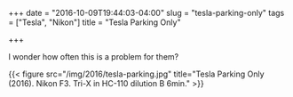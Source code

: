 +++
date = "2016-10-09T19:44:03-04:00"
slug = "tesla-parking-only"
tags = ["Tesla", "Nikon"]
title = "Tesla Parking Only"

+++

I wonder how often this is a problem for them?

{{< figure src="/img/2016/tesla-parking.jpg" title="Tesla Parking Only (2016). Nikon F3. Tri-X in HC-110 dilution B 6min." >}}
